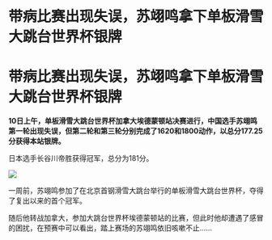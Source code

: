 # 带病比赛出现失误，苏翊鸣拿下单板滑雪大跳台世界杯银牌

# 带病比赛出现失误，苏翊鸣拿下单板滑雪大跳台世界杯银牌

**10日上午，单板滑雪大跳台世界杯加拿大埃德蒙顿站决赛进行，中国选手苏翊鸣第一轮出现失误，但第二轮和第三轮分别完成了1620和1800动作，以总分177.25分获得本站银牌。**

日本选手长谷川帝胜获得冠军，总分为181分。

![](https://inews.gtimg.com/news_bt/O8-v47cL0JWGPEXGlOtN77-URgl5aRWf6xwXD4RCaiNqgAA/1000)

一周前，苏翊鸣参加了在北京首钢滑雪大跳台举行的单板滑雪大跳台世界杯，夺得了复出以来的首个冠军。

随后他转战加拿大，参加大跳台世界杯埃德蒙顿站的比赛，但此时他却遭遇了感冒的困扰，在预赛中可以看出，踏上赛场的苏翊鸣依旧咳嗽不止……

